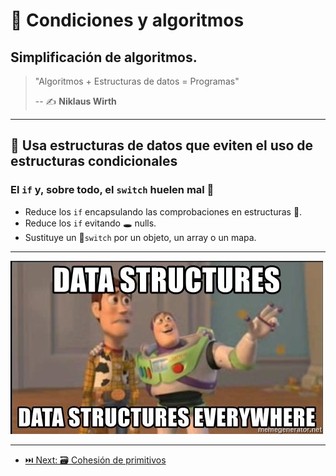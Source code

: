 # 🔱 Condiciones y algoritmos

## Simplificación de algoritmos.

> "Algoritmos + Estructuras de datos = Programas"
>
> -- ✍️ **Niklaus Wirth**

---

## 🔨 Usa estructuras de **datos** que eviten el uso de estructuras **condicionales**

### El `if` y, sobre todo, el `switch` huelen mal 🤢

- Reduce los `if` encapsulando las comprobaciones en estructuras 🔏.
- Reduce los `if` evitando 🕳️ nulls.
- Sustituye un 🔱`switch` por un objeto, un array o un mapa.

---

![Estructuras de datos por todas partes](./data-everywhere.jpg)

---

- [⏭️ Next: 🗃️ Cohesión de primitivos](./2-cohesion_de_primitivos.md)
